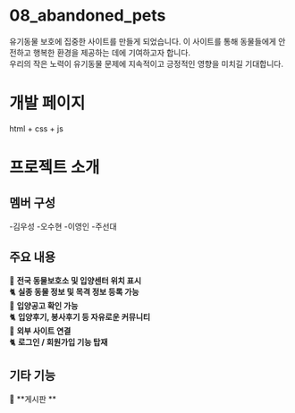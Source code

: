 # 08_abandoned_pets
유기동물 보호에 집중한 사이트를 만들게 되었습니다. 이 사이트를 통해 동물들에게 안전하고 행복한 환경을 제공하는 데에 기여하고자 합니다.   
우리의 작은 노력이 유기동물 문제에 지속적이고 긍정적인 영향을 미치길 기대합니다.

# 개발 페이지  
html + css + js 

# 프로젝트 소개

## 멤버 구성
-김우성
-오수현
-이영인
-주선대

## 주요 내용
🐶 **전국 동물보호소 및 입양센터 위치 표시**  
🐈 **실종 동물 정보 및 목격 정보 등록 가능**    
🐶 **입양공고 확인 가능**    
🐈 **입양후기, 봉사후기 등 자유로운 커뮤니티**  
🐶 **외부 사이트 연결**  
🐈 **로그인 / 회원가입 기능 탑재**

## 기타 기능  
💭 **게시판 **
